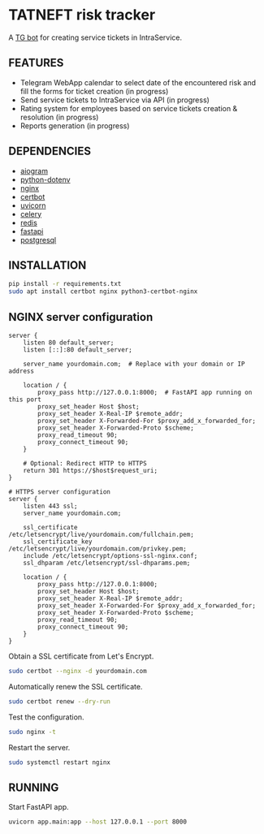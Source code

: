 # TATNEFT risk tracker

A [TG bot]() for creating service tickets in IntraService.

## FEATURES

* Telegram WebApp calendar to select date of the encountered risk and fill the forms for ticket creation (in progress)
* Send service tickets to IntraService via API (in progress)
* Rating system for employees based on service tickets creation & resolution (in progress)
* Reports generation (in progress)

## DEPENDENCIES
- [aiogram](https://github.com/aio-libs/aiohttp)
- [python-dotenv](https://github.com/theskumar/python-dotenv)
- [nginx](https://www.nginx.com/)
- [certbot](https://certbot.eff.org/)
- [uvicorn](https://www.uvicorn.org/)
- [celery](https://github.com/celery/celery)
- [redis](https://redis.io/)
- [fastapi](https://fastapi.tiangolo.com/)
- [postgresql](https://www.postgresql.org/)


## INSTALLATION
```bash
pip install -r requirements.txt
sudo apt install certbot nginx python3-certbot-nginx
```


## NGINX server configuration
```nginx
server {
    listen 80 default_server;
    listen [::]:80 default_server;

    server_name yourdomain.com;  # Replace with your domain or IP address

    location / {
        proxy_pass http://127.0.0.1:8000;  # FastAPI app running on this port
        proxy_set_header Host $host;
        proxy_set_header X-Real-IP $remote_addr;
        proxy_set_header X-Forwarded-For $proxy_add_x_forwarded_for;
        proxy_set_header X-Forwarded-Proto $scheme;
        proxy_read_timeout 90;
        proxy_connect_timeout 90;
    }

    # Optional: Redirect HTTP to HTTPS
    return 301 https://$host$request_uri;
}

# HTTPS server configuration
server {
    listen 443 ssl;
    server_name yourdomain.com;

    ssl_certificate /etc/letsencrypt/live/yourdomain.com/fullchain.pem;
    ssl_certificate_key /etc/letsencrypt/live/yourdomain.com/privkey.pem;
    include /etc/letsencrypt/options-ssl-nginx.conf;
    ssl_dhparam /etc/letsencrypt/ssl-dhparams.pem;

    location / {
        proxy_pass http://127.0.0.1:8000;
        proxy_set_header Host $host;
        proxy_set_header X-Real-IP $remote_addr;
        proxy_set_header X-Forwarded-For $proxy_add_x_forwarded_for;
        proxy_set_header X-Forwarded-Proto $scheme;
        proxy_read_timeout 90;
        proxy_connect_timeout 90;
    }
}
```

Obtain a SSL certificate from Let's Encrypt.
```bash
sudo certbot --nginx -d yourdomain.com
```

Automatically renew the SSL certificate.
```bash
sudo certbot renew --dry-run
```

Test the configuration.
```bash
sudo nginx -t
```

Restart the server.
```bash
sudo systemctl restart nginx
```


## RUNNING
Start FastAPI app.
```bash
uvicorn app.main:app --host 127.0.0.1 --port 8000
```